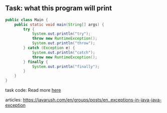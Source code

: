 ## Task: what this program will print

```java
public class Main {
    public static void main(String[] args) {
        try {
            System.out.println("try");
            throw new RuntimeException();
            System.out.println("throw");
        } catch (Exception e) {
            System.out.println("catch");
            throw new RuntimeException();
        } finally {
            System.out.println("finally");
        }
    }
}
```
task code: Read more [here](./Main.java)

articles:
https://javarush.com/en/groups/posts/en..exceptions-in-java-java-exception